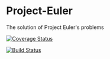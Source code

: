 Project-Euler
=============

The solution of Project Euler's problems





[![Coverage Status](https://img.shields.io/coveralls/palsuman/Project-Euler.svg)](https://coveralls.io/r/palsuman/Project-Euler?branch=master)



[![Build Status](https://travis-ci.org/palsuman/Project-Euler.svg?branch=master)](https://travis-ci.org/palsuman/Project-Euler)
